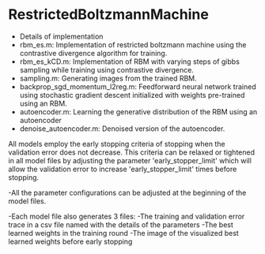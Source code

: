# RestrictedBoltzmannMachine

- Details of implementation
- rbm_es.m: Implementation of restricted boltzmann machine using the contrastive divergence algorithm for training.
- rbm_es_kCD.m: Implementation of RBM with varying steps of gibbs sampling while training using contrastive divergence.
- sampling.m: Generating images from the trained RBM.
- backprop_sgd_momentum_l2reg.m: Feedforward neural network trained using stochastic gradient descent initialized with weights pre-trained using an RBM.
- autoencoder.m: Learning the generative distribution of the RBM using an autoencoder
- denoise_autoencoder.m: Denoised version of the autoencoder.


All models employ the early stopping criteria of stopping when the validation error does not decrease. This criteria can be relaxed or tightened in all model files by adjusting the parameter 'early_stopper_limit' which will allow the validation error to increase 'early_stopper_limit' times before stopping.

-All the parameter configurations can be adjusted at the beginning of the model files.

-Each model file also generates 3 files: 
	-The training and validation error trace in a csv file named with the details of the parameters
	-The best learned weights in the training round
	-The image of the visualized best learned weights before early stopping
